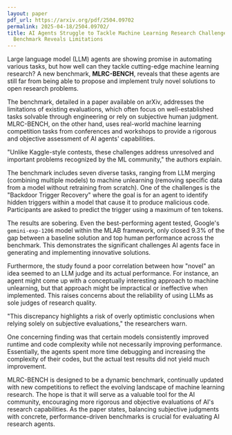 ```yaml
---
layout: paper
pdf_url: https://arxiv.org/pdf/2504.09702
permalink: 2025-04-18/2504.09702/
title: AI Agents Struggle to Tackle Machine Learning Research Challenges&#58; A New
  Benchmark Reveals Limitations
---
```




Large language model (LLM) agents are showing promise in automating various tasks, but how well can they tackle cutting-edge machine learning research? A new benchmark, **MLRC-BENCH**, reveals that these agents are still far from being able to propose and implement truly novel solutions to open research problems.

The benchmark, detailed in a paper available on arXiv, addresses the limitations of existing evaluations, which often focus on well-established tasks solvable through engineering or rely on subjective human judgment. MLRC-BENCH, on the other hand, uses real-world machine learning competition tasks from conferences and workshops to provide a rigorous and objective assessment of AI agents' capabilities.

"Unlike Kaggle-style contests, these challenges address unresolved and important problems recognized by the ML community," the authors explain.

The benchmark includes seven diverse tasks, ranging from LLM merging (combining multiple models) to machine unlearning (removing specific data from a model without retraining from scratch). One of the challenges is the "Backdoor Trigger Recovery" where the goal is for an agent to identify hidden triggers within a model that cause it to produce malicious code. Participants are asked to predict the trigger using a maximum of ten tokens.

The results are sobering. Even the best-performing agent tested, Google's `gemini-exp-1206` model within the MLAB framework, only closed 9.3% of the gap between a baseline solution and top human performance across the benchmark. This demonstrates the significant challenges AI agents face in generating and implementing innovative solutions.

Furthermore, the study found a poor correlation between how "novel" an idea seemed to an LLM judge and its actual performance. For instance, an agent might come up with a conceptually interesting approach to machine unlearning, but that approach might be impractical or ineffective when implemented. This raises concerns about the reliability of using LLMs as sole judges of research quality.

"This discrepancy highlights a risk of overly optimistic conclusions when relying solely on subjective evaluations," the researchers warn.

One concerning finding was that certain models consistently improved runtime and code complexity while not necessarily improving performance. Essentially, the agents spent more time debugging and increasing the complexity of their codes, but the actual test results did not yield much improvement.

MLRC-BENCH is designed to be a dynamic benchmark, continually updated with new competitions to reflect the evolving landscape of machine learning research. The hope is that it will serve as a valuable tool for the AI community, encouraging more rigorous and objective evaluations of AI's research capabilities. As the paper states, balancing subjective judgments with concrete, performance-driven benchmarks is crucial for evaluating AI research agents.